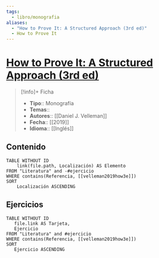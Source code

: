 ```yaml
---
tags:
  - libro/monografia
aliases:
  - "How to Prove It: A Structured Approach (3rd ed)"
  - How to Prove It
---
```

# [How to Prove It: A Structured Approach (3rd ed)](https://www.cambridge.org/highereducation/books/how-to-prove-it/6D2965D625C6836CD4A785A2C843B3DA)

>[!info]+ Ficha
>- **Tipo**:: Monografía
>- **Temas**::
>- **Autores**:: [[Daniel J. Velleman]]
>- **Fecha**:: [[2019]]
>- **Idioma**:: [[Inglés]]

## Contenido
```dataview
TABLE WITHOUT ID
    link(file.path, Localización) AS Elemento
FROM "Literatura" and -#ejercicio
WHERE contains(Referencia, [[velleman2019how3e]])
SORT
    Localización ASCENDING
```

## Ejercicios
 ```dataview
TABLE WITHOUT ID
    file.link AS Tarjeta,
    Ejercicio
FROM "Literatura" and #ejercicio
WHERE contains(Referencia, [[velleman2019how3e]])
SORT
    Ejercicio ASCENDING
```
